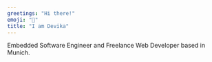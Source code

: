 ```yaml
---
greetings: "Hi there!"
emoji: "👋"
title: "I am Devika"
---
```

Embedded Software Engineer and Freelance Web Developer based in Munich.